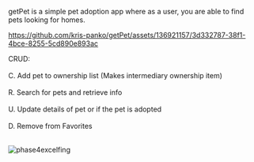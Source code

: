 getPet is a simple pet adoption app where as a user, you are able to find pets looking for homes. 



https://github.com/kris-panko/getPet/assets/136921157/3d332787-38f1-4bce-8255-5cd890e893ac



CRUD:<br></br>
C. Add pet to ownership list (Makes intermediary ownership item)<br></br>
R. Search for pets and retrieve info<br></br>
U. Update details of pet or if the pet is adopted<br></br>
D. Remove from Favorites<br></br>

![phase4excelfing](https://github.com/kris-panko/getPet/assets/139454639/5edb7536-20ab-4af2-89d9-48081e06df32)

